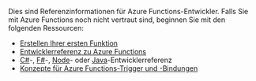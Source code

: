 Dies sind Referenzinformationen für Azure Functions-Entwickler. Falls Sie mit Azure Functions noch nicht vertraut sind, beginnen Sie mit den folgenden Ressourcen:

* [Erstellen Ihrer ersten Funktion](../articles/azure-functions/functions-create-first-azure-function.md)
* [Entwicklerreferenz zu Azure Functions](../articles/azure-functions/functions-reference.md)
* [C#](../articles/azure-functions/functions-reference-csharp.md)-, [F#](../articles/azure-functions/functions-reference-fsharp.md)-, [Node](../articles/azure-functions/functions-reference-node.md)- oder [Java](..\articles\azure-functions\functions-reference-java.md)-Entwicklerreferenz
* [Konzepte für Azure Functions-Trigger und -Bindungen](..\articles\azure-functions\functions-triggers-bindings.md)

